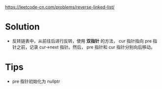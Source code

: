 https://leetcode-cn.com/problems/reverse-linked-list/
# Solution
* 反转链表中，从前往后进行反转，使用 **双指针** 的方法， cur 指针指向 pre 指针之前，记录 cur->next 指针。然后， pre 指针和 cur 指针分别向后移动。
# Tips
* pre 指针初始化为 nullptr
